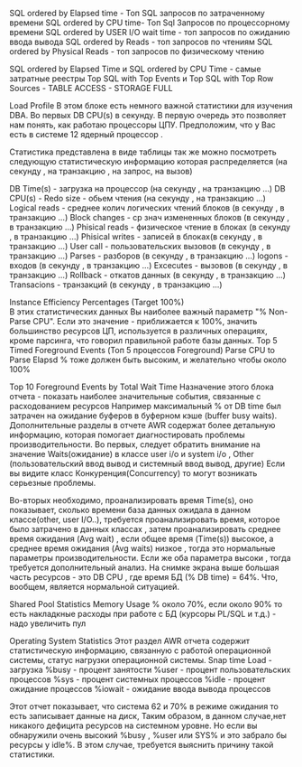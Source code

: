 SQL ordered by Elapsed time - Топ SQL запросов по затраченному времени
SQL ordered by CPU time- Топ Sql Запросов по процессорному времени
SQL ordered by USER I/O wait time - топ запросов по ожиданию ввода вывода
SQL ordered by Reads - топ запросов по чтениям
SQL ordered by Physical Reads - топ запросов по физическому чтению

SQL ordered by Elapsed Time и SQL ordered by CPU Time - самые затратные реестры
Top SQL with Top Events и Top SQL with Top Row Sources - TABLE ACCESS - STORAGE FULL


Load Profile
В этом блоке есть немного важной статистики для изучения DBA. Во первых DB CPU(s) в секунду. В первую очередь это позволяет нам понять,
 как работаю процессоры ЦПУ. Предположим, что у Вас есть в системе 12 ядерный процессор .

Статистика представлена в виде таблицы
так же можно посмотреть следующую статистическую информацию которая распределяется (на секунду , на транзакцию , на запрос, на вызов)

DB Time(s) - загрузка на процессор (на секунду , на транзакцию ...)
DB CPU(s) -
Redo size - обьем чтения (на секунду , на транзакцию ...)
Logical reads - среднее колич логических чтений блоков (в секунду , в транзакцию ...)
Block changes - ср знач измененных блоков (в секунду , в транзакцию ...)
Phisical reads - физическое чтение в блоках (в секунду , в транзакцию ...)
Phisical writes - записей в блоках(в секунду , в транзакцию ...)
User call - пользовательских вызовов (в секунду , в транзакцию ...)
Parses - разборов (в секунду , в транзакцию ...)
logons - входов (в секунду , в транзакцию ...)
Excecutes - вызовов (в секунду , в транзакцию ...)
Rollback - откатов данных (в секунду , в транзакцию ...)
Transacions - транзакций (в секунду , в транзакцию ...) 


Instance Efficiency Percentages (Target 100%)  
В этих статистических данных Вы наиболее важный параметр "% Non-Parse CPU". Если это значение - приближается к 100%, значить большинство ресурсов ЦП, используется в различных операциях, кроме парсинга, что говорил правильной работе базы данных. Top 5 Timed Foreground Events (Топ 5 процессов Foreground)
Parse CPU to Parse Elapsd % тоже должен быть высоким, и желательно чтобы около 100%


Top 10 Foreground Events by Total Wait Time
Назначение этого блока отчета - показать наиболее значительные события, связанные с расходованием ресурсов Например максимальный % от DB time был затрачен на ожидание буферов в буферном кэше (buffer busy waits). Дополнительные разделы в отчете AWR содержат более детальную информацию, которая помогает диагностировать проблемы производительности. Во первых, следует обратить внимание на значение Waits(ожидание) в классе user i/o и system i/o , Other (пользовательский ввод вывод и системный ввод вывод, другие) Если вы видите класс Конкуренция(Concurrency) то могут возникать серьезные проблемы.

Во-вторых необходимо, проанализировать время Time(s), оно показывает, сколько времени база данных ожидала в данном классе(other, user I/O..), требуется проанализировать время, которое было затрачено в данных классах , затем проанализировать среднее время ожидания (Avg wait) , если общее время (Time(s)) высокое, а среднее время ожидания (Avg waits) низкое , тогда это нормальные параметры производительности.
Если же оба параметра высоки , тогда требуется дополнительный анализ. На снимке экрана выше большая часть ресурсов - это DB CPU , где время БД (% DB time) = 64%. Что, вообщем, является нормальной ситуацией. 

Shared Pool Statistics 
Memory Usage % около 70%, если около 90%  то есть накладкные расходы при работе с БД  (курсоры PL/SQL и т.д.) - надо увеличить пул 


Operating System Statistics
Этот раздел AWR отчета содержит статистическую информацию, связанную с работой операционной системы, статус нагрузки операционной системы. Snap time
Load - загрузка
%busy - процент занятости
%user - процент пользовательских процессов
%sys - процент системных процессов
%idle - процент ожидание процессов
%iowait - ожидание ввода вывода процессов

Этот отчет показывает, что система 62 и 70% в режиме ожидания то есть записывает данные на диск, Таким образом, в данном случае,нет никакого дефицита ресурсов на системном уровне. Но если вы обнаружили очень высокий %busy , %user или SYS% и это забрало бы ресурсы у idle%. В этом случае, требуется выяcнить причину такой стaтистики.